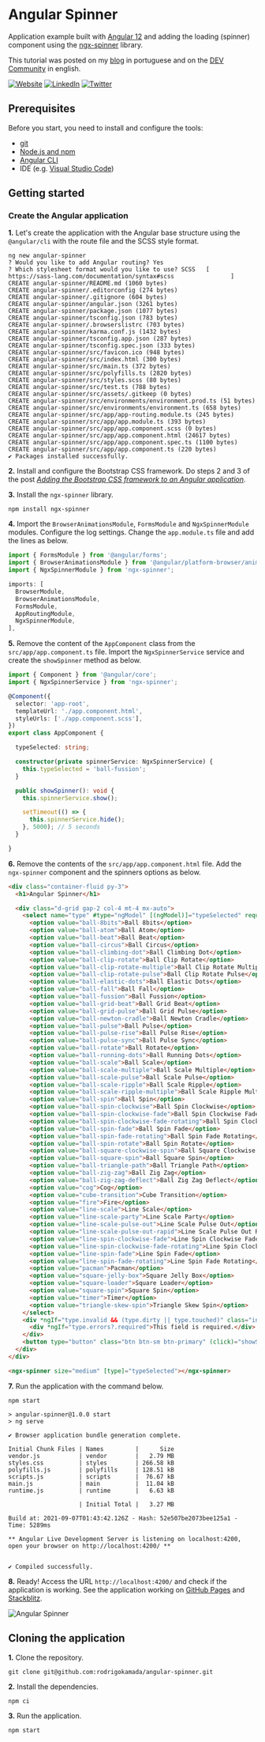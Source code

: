 # Angular Spinner


Application example built with [Angular 12](https://angular.io/) and adding the loading (spinner) component using the [ngx-spinner](https://www.npmjs.com/package/ngx-spinner) library.

This tutorial was posted on my [blog](https://rodrigo.kamada.com.br/blog/adicionando-o-componente-de-carregamento-spinner-em-uma-aplicacao-angular) in portuguese and on the [DEV Community](https://dev.to/rodrigokamada/adding-the-loading-component-spinner-to-an-angular-application-4mk0) in english.



[![Website](https://shields.braskam.com/v1/shields?name=website&format=rectangle&size=small)](https://rodrigo.kamada.com.br)
[![LinkedIn](https://shields.braskam.com/v1/shields?name=linkedin&format=rectangle&size=small)](https://www.linkedin.com/in/rodrigokamada)
[![Twitter](https://shields.braskam.com/v1/shields?name=twitter&format=rectangle&size=small&socialAccount=rodrigokamada)](https://twitter.com/rodrigokamada)



## Prerequisites


Before you start, you need to install and configure the tools:

* [git](https://git-scm.com/)
* [Node.js and npm](https://nodejs.org/)
* [Angular CLI](https://angular.io/cli)
* IDE (e.g. [Visual Studio Code](https://code.visualstudio.com/))



## Getting started


### Create the Angular application


**1.** Let's create the application with the Angular base structure using the `@angular/cli` with the route file and the SCSS style format.

```shell
ng new angular-spinner
? Would you like to add Angular routing? Yes
? Which stylesheet format would you like to use? SCSS   [ https://sass-lang.com/documentation/syntax#scss                ]
CREATE angular-spinner/README.md (1060 bytes)
CREATE angular-spinner/.editorconfig (274 bytes)
CREATE angular-spinner/.gitignore (604 bytes)
CREATE angular-spinner/angular.json (3261 bytes)
CREATE angular-spinner/package.json (1077 bytes)
CREATE angular-spinner/tsconfig.json (783 bytes)
CREATE angular-spinner/.browserslistrc (703 bytes)
CREATE angular-spinner/karma.conf.js (1432 bytes)
CREATE angular-spinner/tsconfig.app.json (287 bytes)
CREATE angular-spinner/tsconfig.spec.json (333 bytes)
CREATE angular-spinner/src/favicon.ico (948 bytes)
CREATE angular-spinner/src/index.html (300 bytes)
CREATE angular-spinner/src/main.ts (372 bytes)
CREATE angular-spinner/src/polyfills.ts (2820 bytes)
CREATE angular-spinner/src/styles.scss (80 bytes)
CREATE angular-spinner/src/test.ts (788 bytes)
CREATE angular-spinner/src/assets/.gitkeep (0 bytes)
CREATE angular-spinner/src/environments/environment.prod.ts (51 bytes)
CREATE angular-spinner/src/environments/environment.ts (658 bytes)
CREATE angular-spinner/src/app/app-routing.module.ts (245 bytes)
CREATE angular-spinner/src/app/app.module.ts (393 bytes)
CREATE angular-spinner/src/app/app.component.scss (0 bytes)
CREATE angular-spinner/src/app/app.component.html (24617 bytes)
CREATE angular-spinner/src/app/app.component.spec.ts (1100 bytes)
CREATE angular-spinner/src/app/app.component.ts (220 bytes)
✔ Packages installed successfully.
```

**2.** Install and configure the Bootstrap CSS framework. Do steps 2 and 3 of the post *[Adding the Bootstrap CSS framework to an Angular application](https://github.com/rodrigokamada/angular-bootstrap)*.

**3.** Install the `ngx-spinner` library.

```shell
npm install ngx-spinner
```

**4.** Import the `BrowserAnimationsModule`, `FormsModule` and `NgxSpinnerModule` modules. Configure the log settings. Change the `app.module.ts` file and add the lines as below.

```typescript
import { FormsModule } from '@angular/forms';
import { BrowserAnimationsModule } from '@angular/platform-browser/animations';
import { NgxSpinnerModule } from 'ngx-spinner';

imports: [
  BrowserModule,
  BrowserAnimationsModule,
  FormsModule,
  AppRoutingModule,
  NgxSpinnerModule,
],
```

**5.** Remove the content of the `AppComponent` class from the `src/app/app.component.ts` file. Import the `NgxSpinnerService` service and create the `showSpinner` method as below.

```typescript
import { Component } from '@angular/core';
import { NgxSpinnerService } from 'ngx-spinner';

@Component({
  selector: 'app-root',
  templateUrl: './app.component.html',
  styleUrls: ['./app.component.scss'],
})
export class AppComponent {

  typeSelected: string;

  constructor(private spinnerService: NgxSpinnerService) {
    this.typeSelected = 'ball-fussion';
  }

  public showSpinner(): void {
    this.spinnerService.show();

    setTimeout(() => {
      this.spinnerService.hide();
    }, 5000); // 5 seconds
  }

}
```

**6.** Remove the contents of the `src/app/app.component.html` file. Add the `ngx-spinner` component and the spinners options as below.

```html
<div class="container-fluid py-3">
  <h1>Angular Spinner</h1>

  <div class="d-grid gap-2 col-4 mt-4 mx-auto">
    <select name="type" #type="ngModel" [(ngModel)]="typeSelected" required [class.is-invalid]="type.invalid && (type.dirty || type.touched)" class="form-select form-select-sm">
      <option value="ball-8bits">Ball 8bits</option>
      <option value="ball-atom">Ball Atom</option>
      <option value="ball-beat">Ball Beat</option>
      <option value="ball-circus">Ball Circus</option>
      <option value="ball-climbing-dot">Ball Climbing Dot</option>
      <option value="ball-clip-rotate">Ball Clip Rotate</option>
      <option value="ball-clip-rotate-multiple">Ball Clip Rotate Multiple</option>
      <option value="ball-clip-rotate-pulse">Ball Clip Rotate Pulse</option>
      <option value="ball-elastic-dots">Ball Elastic Dots</option>
      <option value="ball-fall">Ball Fall</option>
      <option value="ball-fussion">Ball Fussion</option>
      <option value="ball-grid-beat">Ball Grid Beat</option>
      <option value="ball-grid-pulse">Ball Grid Pulse</option>
      <option value="ball-newton-cradle">Ball Newton Cradle</option>
      <option value="ball-pulse">Ball Pulse</option>
      <option value="ball-pulse-rise">Ball Pulse Rise</option>
      <option value="ball-pulse-sync">Ball Pulse Sync</option>
      <option value="ball-rotate">Ball Rotate</option>
      <option value="ball-running-dots">Ball Running Dots</option>
      <option value="ball-scale">Ball Scale</option>
      <option value="ball-scale-multiple">Ball Scale Multiple</option>
      <option value="ball-scale-pulse">Ball Scale Pulse</option>
      <option value="ball-scale-ripple">Ball Scale Ripple</option>
      <option value="ball-scale-ripple-multiple">Ball Scale Ripple Multiple</option>
      <option value="ball-spin">Ball Spin</option>
      <option value="ball-spin-clockwise">Ball Spin Clockwise</option>
      <option value="ball-spin-clockwise-fade">Ball Spin Clockwise Fade</option>
      <option value="ball-spin-clockwise-fade-rotating">Ball Spin Clockwise Fade Rotating</option>
      <option value="ball-spin-fade">Ball Spin Fade</option>
      <option value="ball-spin-fade-rotating">Ball Spin Fade Rotating</option>
      <option value="ball-spin-rotate">Ball Spin Rotate</option>
      <option value="ball-square-clockwise-spin">Ball Square Clockwise Spin</option>
      <option value="ball-square-spin">Ball Square Spin</option>
      <option value="ball-triangle-path">Ball Triangle Path</option>
      <option value="ball-zig-zag">Ball Zig Zag</option>
      <option value="ball-zig-zag-deflect">Ball Zig Zag Deflect</option>
      <option value="cog">Cog</option>
      <option value="cube-transition">Cube Transition</option>
      <option value="fire">Fire</option>
      <option value="line-scale">Line Scale</option>
      <option value="line-scale-party">Line Scale Party</option>
      <option value="line-scale-pulse-out">Line Scale Pulse Out</option>
      <option value="line-scale-pulse-out-rapid">Line Scale Pulse Out Rapid</option>
      <option value="line-spin-clockwise-fade">Line Spin Clockwise Fade</option>
      <option value="line-spin-clockwise-fade-rotating">Line Spin Clockwise Fade Rotating</option>
      <option value="line-spin-fade">Line Spin Fade</option>
      <option value="line-spin-fade-rotating">Line Spin Fade Rotating</option>
      <option value="pacman">Pacman</option>
      <option value="square-jelly-box">Square Jelly Box</option>
      <option value="square-loader">Square Loader</option>
      <option value="square-spin">Square Spin</option>
      <option value="timer">Timer</option>
      <option value="triangle-skew-spin">Triangle Skew Spin</option>
    </select>
    <div *ngIf="type.invalid && (type.dirty || type.touched)" class="invalid-feedback">
      <div *ngIf="type.errors?.required">This field is required.</div>
    </div>
    <button type="button" class="btn btn-sm btn-primary" (click)="showSpinner()">Show Spinner</button>
  </div>
</div>

<ngx-spinner size="medium" [type]="typeSelected"></ngx-spinner>
```

**7.** Run the application with the command below.

```shell
npm start

> angular-spinner@1.0.0 start
> ng serve

✔ Browser application bundle generation complete.

Initial Chunk Files | Names         |      Size
vendor.js           | vendor        |   2.79 MB
styles.css          | styles        | 266.58 kB
polyfills.js        | polyfills     | 128.51 kB
scripts.js          | scripts       |  76.67 kB
main.js             | main          |  11.04 kB
runtime.js          | runtime       |   6.63 kB

                    | Initial Total |   3.27 MB

Build at: 2021-09-07T01:43:42.126Z - Hash: 52e507be2073bee125a1 - Time: 5289ms

** Angular Live Development Server is listening on localhost:4200, open your browser on http://localhost:4200/ **


✔ Compiled successfully.
```

**8.** Ready! Access the URL `http://localhost:4200/` and check if the application is working. See the application working on [GitHub Pages](https://rodrigokamada.github.io/angular-spinner/) and [Stackblitz](https://stackblitz.com/edit/angular12-spinner).

![Angular Spinner](docs/images/angular-spinner.gif)



## Cloning the application

**1.** Clone the repository.

```shell
git clone git@github.com:rodrigokamada/angular-spinner.git
```

**2.** Install the dependencies.

```shell
npm ci
```

**3.** Run the application.

```shell
npm start
```
